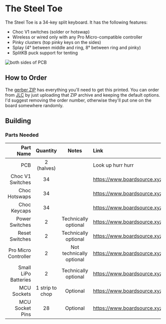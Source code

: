The Steel Toe
=============

The Steel Toe is a 34-key split keyboard. It has the following features:

- Choc V1 switches (solder or hotswap)
- Wireless or wired only with any Pro Micro-compatible controller
- Pinky clusters (top pinky keys on the sides)
- Splay (4° between middle and ring, 8° between ring and pinky)
- SplitKB puck support for tenting

<!-- TODO: update pics -->
![both sides of PCB](https://images.boardsource.xyz/steeltoe.png)

## How to Order

The [gerber ZIP](./pcb/production/gerber.zip) has everything you'll need to get this printed.
You can order from [JLC](https://jlcpcb.com) by just uploading that ZIP archive and keeping
the default options. I'd suggest removing the order number, otherwise they'll put
one on the board somewhere randomly.

## Building

### Parts Needed

Part Name            | Quantity        | Notes                                    | Link
--------------------:|:---------------:|:----------------------------------------:|:----
PCB                  | 2 (halves)      |                                          | Look up hurr hurr
Choc V1 Switches     | 34              |                                          | <https://www.boardsource.xyz/tags/LP_switch>
Choc Hotswaps        | 34              |                                          | <https://www.boardsource.xyz/products/Choc_Hot_Swap_Sockets>
Choc Keycaps         | 34              |                                          | <https://www.boardsource.xyz/tags/LP_keycaps>
Power Switches       | 2               | Technically optional                     | <https://www.boardsource.xyz/products/smd-slide-switch>
Reset Switches       | 2               | Technically optional                     | <https://www.boardsource.xyz/products/reset-switches>
Pro Micro Controller | 2               | Not technically optional                 | <https://www.boardsource.xyz/products/blok>
Small LiPo Batteries | 2               | Technically optional                     | <https://www.boardsource.xyz/products/110mAh_301230r>
MCU Sockets          | 1 strip to chop | Optional                                 | <https://www.boardsource.xyz/products/mill_max_sockets_set>
MCU Socket Pins      | 28              | Optional                                 | <https://www.boardsource.xyz/products/pins>

